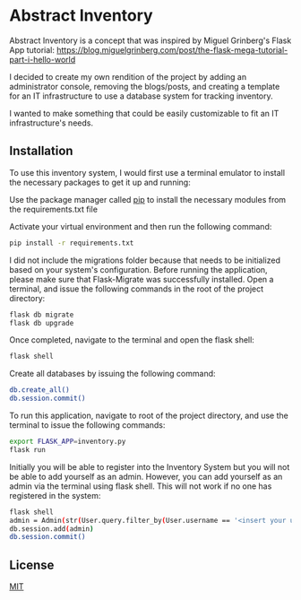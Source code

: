 # Abstract Inventory

Abstract Inventory is a concept that was inspired by 
Miguel Grinberg's Flask App tutorial: 
https://blog.miguelgrinberg.com/post/the-flask-mega-tutorial-part-i-hello-world

I decided to create my own rendition of the project by
adding an administrator console, removing the blogs/posts, and creating a template for an IT infrastructure to 
use a database system for tracking inventory.

I wanted to make something that could be easily
customizable to fit an IT infrastructure's needs.

## Installation

To use this inventory system, I would first use a
terminal emulator to install the necessary packages
to get it up and running:

Use the package manager called [pip](https://pip.pypa.io/en/stable/)
to install the necessary modules from the requirements.txt file

Activate your virtual environment and then run the following command:

```bash
pip install -r requirements.txt
```

I did not include the migrations folder because that needs to be initialized based on your system's configuration. 
Before running the application, please make sure that Flask-Migrate was successfully installed. Open a terminal,
and issue the following commands in the root of the project directory:

```bash
flask db migrate
flask db upgrade
```

Once completed, navigate to the terminal and open the flask shell:

```bash
flask shell
```

Create all databases by issuing the following command:

```bash
db.create_all()
db.session.commit()
```

To run this application, navigate to root of the project directory, and use the terminal to issue the following commands:

```bash
export FLASK_APP=inventory.py
flask run
```

Initially you will be able to register into the Inventory System but you will not be able to add yourself as an admin.
However, you can add yourself as an admin via the terminal using flask shell. This will not work if no one has registered in the system:

```bash
flask shell
admin = Admin(str(User.query.filter_by(User.username == '<insert your user name here>').username), admin_username=User.query.filter_by(User.username == '<insert your user name here>'))
db.session.add(admin)
db.session.commit()
```

## License
[MIT](https://choosealicense.com/licenses/mit/)
